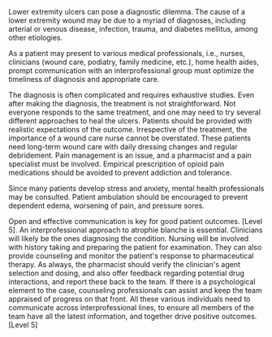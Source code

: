 Lower extremity ulcers can pose a diagnostic dilemma. The cause of a lower extremity wound may be due to a myriad of diagnoses, including arterial or venous disease, infection, trauma, and diabetes mellitus, among other etiologies.

As a patient may present to various medical professionals, i.e., nurses, clinicians (wound care, podiatry, family medicine, etc.), home health aides, prompt communication with an interprofessional group must optimize the timeliness of diagnosis and appropriate care.

The diagnosis is often complicated and requires exhaustive studies. Even after making the diagnosis, the treatment is not straightforward. Not everyone responds to the same treatment, and one may need to try several different approaches to heal the ulcers. Patients should be provided with realistic expectations of the outcome. Irrespective of the treatment, the importance of a wound care nurse cannot be overstated. These patients need long-term wound care with daily dressing changes and regular debridement. Pain management is an issue, and a pharmacist and a pain specialist must be involved. Empirical prescription of opioid pain medications should be avoided to prevent addiction and tolerance.

Since many patients develop stress and anxiety, mental health professionals may be consulted. Patient ambulation should be encouraged to prevent dependent edema, worsening of pain, and pressure sores.

Open and effective communication is key for good patient outcomes. [Level 5]. An interprofessional approach to atrophie blanche is essential. Clinicians will likely be the ones diagnosing the condition. Nursing will be involved with history taking and preparing the patient for examination. They can also provide counseling and monitor the patient's response to pharmaceutical therapy. As always, the pharmacist should verify the clinician's agent selection and dosing, and also offer feedback regarding potential drug interactions, and report these back to the team. If there is a psychological element to the case, counseling professionals can assist and keep the team appraised of progress on that front. All these various individuals need to communicate across interprofessional lines, to ensure all members of the team have all the latest information, and together drive positive outcomes. [Level 5]